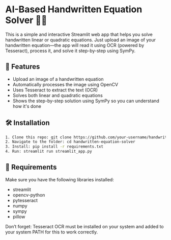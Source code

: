 # AI-Based Handwritten Equation Solver 🧠🧮

This is a simple and interactive Streamlit web app that helps you solve handwritten linear or quadratic equations. Just upload an image of your handwritten equation—the app will read it using OCR (powered by Tesseract), process it, and solve it step-by-step using SymPy.

## 🚀 Features
- Upload an image of a handwritten equation
- Automatically processes the image using OpenCV
- Uses Tesseract to extract the text (OCR)
- Solves both linear and quadratic equations
- Shows the step-by-step solution using SymPy so you can understand how it's done

## 🛠 Installation
```bash
1. Clone this repo: git clone https://github.com/your-username/handwritten-equation-solver.git
2. Navigate to the folder: cd handwritten-equation-solver
3. Install: pip install -r requirements.txt
4. Run: streamlit run streamlit_app.py
```

## 🔧 Requirements
Make sure you have the following libraries installed:
- streamlit
- opencv-python
- pytesseract
- numpy
- sympy
- pillow

Don’t forget: Tesseract OCR must be installed on your system and added to your system PATH for this to work correctly.
